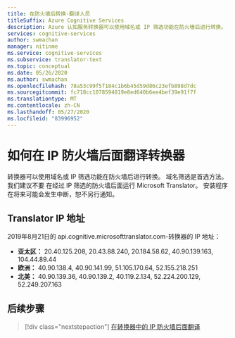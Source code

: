 ```yaml
---
title: 在防火墙后转换-翻译人员
titleSuffix: Azure Cognitive Services
description: Azure 认知服务转换器可以使用域名或 IP 筛选功能在防火墙后进行转换。
services: cognitive-services
author: swmachan
manager: nitinme
ms.service: cognitive-services
ms.subservice: translator-text
ms.topic: conceptual
ms.date: 05/26/2020
ms.author: swmachan
ms.openlocfilehash: 78a53c99f5f184c1b6b45d59d86c23efb898d7dc
ms.sourcegitcommit: fc718cc1078594819e8ed640b6ee4bef39e91f7f
ms.translationtype: MT
ms.contentlocale: zh-CN
ms.lasthandoff: 05/27/2020
ms.locfileid: "83996952"
---
```

# <a name="how-to-translate-behind-ip-firewalls-with-translator"></a>如何在 IP 防火墙后面翻译转换器

转换器可以使用域名或 IP 筛选功能在防火墙后进行转换。 域名筛选是首选方法。 我们建议不要  在经过 IP 筛选的防火墙后面运行 Microsoft Translator。 安装程序在将来可能会发生中断，恕不另行通知。

## <a name="translator-ip-addresses"></a>Translator IP 地址
2019年8月21日的 api.cognitive.microsofttranslator.com-转换器的 IP 地址：

* **亚太区：** 20.40.125.208, 20.43.88.240, 20.184.58.62, 40.90.139.163, 104.44.89.44
* **欧洲：** 40.90.138.4, 40.90.141.99, 51.105.170.64, 52.155.218.251
* **北美：** 40.90.139.36, 40.90.139.2, 40.119.2.134, 52.224.200.129, 52.249.207.163

## <a name="next-steps"></a>后续步骤
> [!div class="nextstepaction"]
> [在转换器中的 IP 防火墙后面翻译](reference/v3-0-translate.md)
